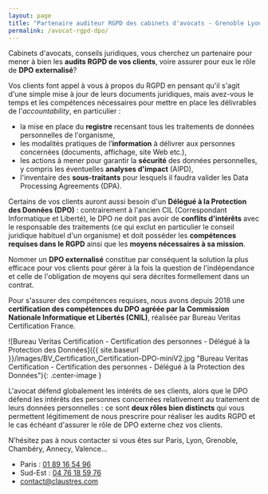 ```yaml
---
layout: page
title: "Partenaire auditeur RGPD des cabinets d'avocats - Grenoble Lyon Paris"
permalink: /avocat-rgpd-dpo/
---
```

Cabinets d'avocats, conseils juridiques, vous cherchez un partenaire pour mener à bien les **audits RGPD de vos clients**, voire assurer pour eux le rôle de **DPO externalisé**?

Vos clients font appel à vous à propos du RGPD en pensant qu'il s'agit d'une simple mise à jour de leurs documents juridiques, mais avez-vous le temps et les compétences nécessaires pour mettre en place les délivrables de l'_accountability_, en particulier :
* la mise en place du **registre** recensant tous les traitements de données personnelles de l'organisme,
* les modalités pratiques de l’**information** à délivrer aux personnes concernées (documents, affichage, site Web etc.),
* les actions à mener pour garantir la **sécurité** des données personnelles, y compris les éventuelles **analyses d'impact** (AIPD),
* l'inventaire des **sous-traitants** pour lesquels il faudra valider les Data Processing Agreements (DPA).

Certains de vos clients auront aussi besoin d'un **Délégué à la Protection des Données (DPO)** : contrairement à l'ancien CIL (Correspondant Informatique et Liberté), le DPO ne doit pas avoir de **conflits d'intérêts** avec le responsable des traitements (ce qui exclut en particulier le conseil juridique habituel d'un organisme) et doit posséder les **compétences requises dans le RGPD** ainsi que les **moyens nécessaires à sa mission**.

Nommer un **DPO externalisé** constitue par conséquent la solution la plus efficace pour vos clients pour gérer à la fois la question de l'indépendance et celle de l'obligation de moyens qui sera décrites formellement dans un contrat.

Pour s'assurer des compétences requises, nous avons depuis 2018 une **certification des compétences du DPO agréée par la Commission Nationale Informatique et Libertés (CNIL)**, réalisée par Bureau Veritas Certification France.

![Bureau Veritas Certification - Certification des personnes - Délégué à la Protection des Données]({{ site.baseurl }}/images/BV_Certification_Certification-DPO-miniV2.jpg "Bureau Veritas Certification - Certification des personnes - Délégué à la Protection des Données"){: .center-image }

L'avocat défend globalement les intérêts de ses clients, alors que le DPO défend les intérêts des personnes concernées relativement au traitement de leurs données personnelles : ce sont **deux rôles bien distincts** qui vous permettent légitimement de nous prescrire pour réaliser les audits RGPD et le cas échéant d'assurer le rôle de DPO externe chez vos clients.

N’hésitez pas à nous contacter si vous êtes sur Paris, Lyon, Grenoble, Chambéry, Annecy, Valence…
* Paris : [01 89 16 54 96](tel:+33189165496)
* Sud-Est : [04 76 18 59 76](tel:+33476185976)
* [contact@claustres.com](mailto:contact@claustres.com)
